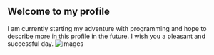 ## Welcome to my profile
I am currently starting my adventure with programming and hope to describe more in this profile in the future.
I wish you a pleasant and successful day.
![images](https://github.com/user-attachments/assets/d412b637-19dd-4489-a6e7-c7d0d8662db8)

<!--
**Mdzerr/Mdzerr** is a ✨ _special_ ✨ repository because its `README.md` (this file) appears on your GitHub profile.

Here are some ideas to get you started:

- 🔭 I’m currently working on ...
- 🌱 I’m currently learning ...
- 👯 I’m looking to collaborate on ...
- 🤔 I’m looking for help with ...
- 💬 Ask me about ...
- 📫 How to reach me: ...
- 😄 Pronouns: ...
- ⚡ Fun fact: ...
-->
